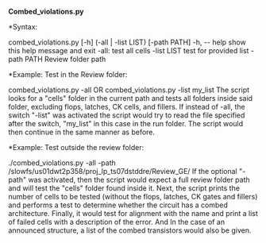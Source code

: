 **************************************************************Combed_violations.py**************************************************************

*Syntax:

combed_violations.py [-h] (-all | -list LIST) [-path PATH]
-h, --	  	help  show this help message and exit
 -all:        	test all cells
 -list LIST  	test for provided list
 -path PATH  	Review folder path

*Example: Test in the Review folder:

combed_violations.py -all OR combed_violations.py -list  my_list
The script looks for a "cells" folder in the current path and tests all folders inside said folder, excluding flops, latches, CK cells, and fillers.
If instead of -all, the switch "-list" was activated the script would try to read the file specified after the switch, "my_list" in this case in the run folder.
The script would then continue in the same manner as before.

*Example: Test outside the review folder:

./combed_violations.py -all -path /slowfs/us01dwt2p358/proj_lp_ts07dstddre/Review_GE/
If the optional "-path" was activated, then the script would expect a full review folder path and will test the "cells" folder found inside it. 
Next, the script prints the number of cells to be tested (without the flops, latches, CK gates and fillers) and performs a test to determine whether the circuit has a combed architecture.
Finally, it would test for alignment with the name and print a list of failed cells with a description of the error. And In the case of an announced structure, a list of the combed transistors would also be given.
